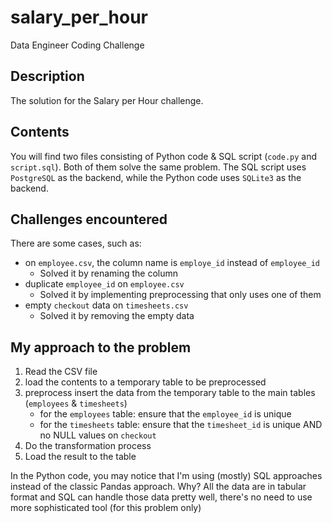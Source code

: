# salary_per_hour
Data Engineer Coding Challenge

## Description

The solution for the Salary per Hour challenge.

## Contents

You will find two files consisting of Python code & SQL script (`code.py` and `script.sql`). Both of them solve the same problem. The SQL script uses `PostgreSQL` as the backend, while the Python code uses `SQLite3` as the backend.

## Challenges encountered

There are some cases, such as:
- on `employee.csv`, the column name is `employe_id` instead of `employee_id`
  - Solved it by renaming the column
- duplicate `employee_id` on `employee.csv`
  - Solved it by implementing preprocessing that only uses one of them
- empty `checkout` data on `timesheets.csv`
  - Solved it by removing the empty data

## My approach to the problem

1. Read the CSV file
2. load the contents to a temporary table to be preprocessed
3. preprocess insert the data from the temporary table to the main tables (`employees` & `timesheets`)
   - for the `employees` table: ensure that the `employee_id` is unique
   - for the `timesheets` table: ensure that the `timesheet_id` is unique AND no NULL values on `checkout`
4. Do the transformation process
5. Load the result to the table

In the Python code, you may notice that I'm using (mostly) SQL approaches instead of the classic Pandas approach. Why? All the data are in tabular format and SQL can handle those data pretty well, there's no need to use more sophisticated tool (for this problem only)
